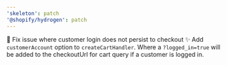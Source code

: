 ```yaml
---
'skeleton': patch
'@shopify/hydrogen': patch
---
```


🐛 Fix issue where customer login does not persist to checkout
✨ Add `customerAccount` option to `createCartHandler`. Where a `?logged_in=true` will be added to the checkoutUrl for cart query if a customer is logged in.
